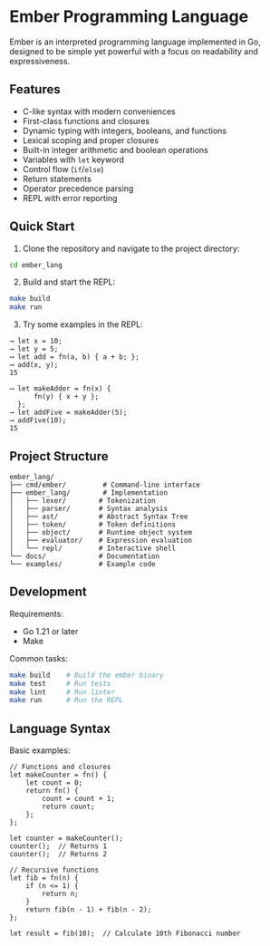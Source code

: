 # Ember Programming Language

Ember is an interpreted programming language implemented in Go, designed to be simple yet powerful with a focus on readability and expressiveness.

## Features

- C-like syntax with modern conveniences
- First-class functions and closures
- Dynamic typing with integers, booleans, and functions
- Lexical scoping and proper closures
- Built-in integer arithmetic and boolean operations
- Variables with `let` keyword
- Control flow (`if`/`else`)
- Return statements
- Operator precedence parsing
- REPL with error reporting

## Quick Start

1. Clone the repository and navigate to the project directory:

```bash
cd ember_lang
```

2. Build and start the REPL:

```bash
make build
make run
```

3. Try some examples in the REPL:

```ember
⟶ let x = 10;
⟶ let y = 5;
⟶ let add = fn(a, b) { a + b; };
⟶ add(x, y);
15

⟶ let makeAdder = fn(x) {
      fn(y) { x + y };
  };
⟶ let addFive = makeAdder(5);
⟶ addFive(10);
15
```

## Project Structure

```
ember_lang/
├── cmd/ember/         # Command-line interface
├── ember_lang/        # Implementation
│   ├── lexer/        # Tokenization
│   ├── parser/       # Syntax analysis
│   ├── ast/          # Abstract Syntax Tree
│   ├── token/        # Token definitions
│   ├── object/       # Runtime object system
│   ├── evaluator/    # Expression evaluation
│   └── repl/         # Interactive shell
└── docs/             # Documentation
└── examples/         # Example code
```

## Development

Requirements:

- Go 1.21 or later
- Make

Common tasks:

```bash
make build    # Build the ember binary
make test     # Run tests
make lint     # Run linter
make run      # Run the REPL
```

## Language Syntax

Basic examples:

```ember
// Functions and closures
let makeCounter = fn() {
    let count = 0;
    return fn() {
        count = count + 1;
        return count;
    };
};

let counter = makeCounter();
counter();  // Returns 1
counter();  // Returns 2

// Recursive functions
let fib = fn(n) {
    if (n <= 1) {
        return n;
    }
    return fib(n - 1) + fib(n - 2);
};

let result = fib(10);  // Calculate 10th Fibonacci number
```

